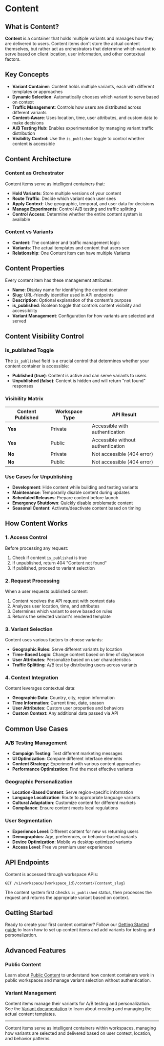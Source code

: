 # Content

## What is Content?

**Content** is a container that holds multiple variants and manages how they are delivered to users. Content items don't store the actual content themselves, but rather act as orchestrators that determine which variant to serve based on client location, user information, and other contextual factors.

## Key Concepts

- **Variant Container**: Content holds multiple variants, each with different templates or approaches
- **Dynamic Selection**: Automatically chooses which variant to serve based on context
- **Traffic Management**: Controls how users are distributed across different variants
- **Context-Aware**: Uses location, time, user attributes, and custom data to make decisions
- **A/B Testing Hub**: Enables experimentation by managing variant traffic distribution
- **Visibility Control**: Use the `is_published` toggle to control whether content is accessible

## Content Architecture

### Content as Orchestrator
Content items serve as intelligent containers that:
- **Hold Variants**: Store multiple versions of your content
- **Route Traffic**: Decide which variant each user sees
- **Apply Context**: Use geographic, temporal, and user data for decisions
- **Manage Experiments**: Control A/B testing and traffic splitting
- **Control Access**: Determine whether the entire content system is available

### Content vs Variants
- **Content**: The container and traffic management logic
- **Variants**: The actual templates and content that users see
- **Relationship**: One Content item can have multiple Variants

## Content Properties

Every content item has these management attributes:

- **Name**: Display name for identifying the content container
- **Slug**: URL-friendly identifier used in API endpoints  
- **Description**: Optional explanation of the content's purpose
- **is_published**: Boolean toggle that controls content visibility and accessibility
- **Variant Management**: Configuration for how variants are selected and served

## Content Visibility Control

### is_published Toggle

The `is_published` field is a crucial control that determines whether your content container is accessible:

- **Published (true)**: Content is active and can serve variants to users
- **Unpublished (false)**: Content is hidden and will return "not found" responses

### Visibility Matrix

| Content Published | Workspace Type | API Result |
|------------------|----------------|------------|
| **Yes** | Private | Accessible with authentication |
| **Yes** | Public | Accessible without authentication |
| **No** | Private | Not accessible (404 error) |
| **No** | Public | Not accessible (404 error) |

### Use Cases for Unpublishing

- **Development**: Hide content while building and testing variants
- **Maintenance**: Temporarily disable content during updates
- **Scheduled Releases**: Prepare content before launch
- **Emergency Shutdown**: Quickly disable problematic content
- **Seasonal Content**: Activate/deactivate content based on timing

## How Content Works

### 1. Access Control
Before processing any request:
1. Check if content `is_published` is true
2. If unpublished, return 404 "Content not found"
3. If published, proceed to variant selection

### 2. Request Processing
When a user requests published content:
1. Content receives the API request with context data
2. Analyzes user location, time, and attributes
3. Determines which variant to serve based on rules
4. Returns the selected variant's rendered template

### 3. Variant Selection
Content uses various factors to choose variants:
- **Geographic Rules**: Serve different variants by location
- **Time-Based Logic**: Change content based on time of day/season
- **User Attributes**: Personalize based on user characteristics
- **Traffic Splitting**: A/B test by distributing users across variants

### 4. Context Integration
Content leverages contextual data:
- **Geographic Data**: Country, city, region information
- **Time Information**: Current time, date, season
- **User Attributes**: Custom user properties and behaviors
- **Custom Context**: Any additional data passed via API

## Common Use Cases

### A/B Testing Management
- **Campaign Testing**: Test different marketing messages
- **UI Optimization**: Compare different interface elements
- **Content Strategy**: Experiment with various content approaches
- **Performance Optimization**: Find the most effective variants

### Geographic Personalization
- **Location-Based Content**: Serve region-specific information
- **Language Localization**: Route to appropriate language variants
- **Cultural Adaptation**: Customize content for different markets
- **Compliance**: Ensure content meets local regulations

### User Segmentation
- **Experience Level**: Different content for new vs returning users
- **Demographics**: Age, preferences, or behavior-based variants
- **Device Optimization**: Mobile vs desktop optimized variants
- **Access Level**: Free vs premium user experiences

## API Endpoints

Content is accessed through workspace APIs:

```
GET /v1/workspace/{workspace_id}/content/{content_slug}
```

The content system first checks `is_published` status, then processes the request and returns the appropriate variant based on context.

## Getting Started

Ready to create your first content container? Follow our [Getting Started guide](getting-started.md) to learn how to set up content items and add variants for testing and personalization.

## Advanced Features

### Public Content
Learn about [Public Content](public-content.md) to understand how content containers work in public workspaces and manage variant selection without authentication.

### Variant Management
Content items manage their variants for A/B testing and personalization. See the [Variant documentation](../variant/index.md) to learn about creating and managing the actual content templates.

---

Content items serve as intelligent containers within workspaces, managing how variants are selected and delivered based on user context, location, and behavior patterns. 